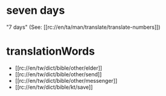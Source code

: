 # seven days

"7 days" (See: [[rc://en/ta/man/translate/translate-numbers]])

# translationWords

* [[rc://en/tw/dict/bible/other/elder]]
* [[rc://en/tw/dict/bible/other/send]]
* [[rc://en/tw/dict/bible/other/messenger]]
* [[rc://en/tw/dict/bible/kt/save]]